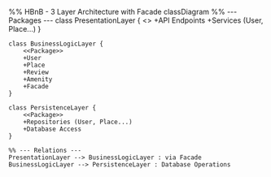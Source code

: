 %% HBnB - 3 Layer Architecture with Facade
classDiagram
    %% --- Packages ---
    class PresentationLayer {
        <<Package>>
        +API Endpoints
        +Services (User, Place...)
    }

    class BusinessLogicLayer {
        <<Package>>
        +User
        +Place
        +Review
        +Amenity
        +Facade
    }

    class PersistenceLayer {
        <<Package>>
        +Repositories (User, Place...)
        +Database Access
    }

    %% --- Relations ---
    PresentationLayer --> BusinessLogicLayer : via Facade
    BusinessLogicLayer --> PersistenceLayer : Database Operations
